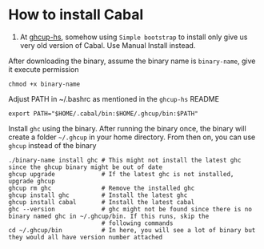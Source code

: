 # How to install Cabal

1. At [ghcup-hs](https://gitlab.haskell.org/haskell/ghcup-hs), somehow using `Simple bootstrap` to install only give us very old version of Cabal. Use Manual Install instead.

After downloading the binary, assume the binary name is `binary-name`, give it execute permission

```shell
chmod +x binary-name
```
Adjust PATH in ~/.bashrc as mentioned in the `ghcup-hs` README

```shell
export PATH="$HOME/.cabal/bin:$HOME/.ghcup/bin:$PATH"
```

Install `ghc` using the binary. After running the binary once, the binary will create a folder `~/.ghcup` in your home directory. From then on, you can use `ghcup` instead of the binary

```
./binary-name install ghc # This might not install the latest ghc since the ghcup binary might be out of date
ghcup upgrade             # If the latest ghc is not installed, upgrade ghcup
ghcup rm ghc              # Remove the installed ghc
ghcup install ghc         # Install the latest ghc
ghcup install cabal       # Install the latest cabal
ghc --version             # ghc might not be found since there is no binary named ghc in ~/.ghcup/bin. If this runs, skip the
                          # following commands
cd ~/.ghcup/bin           # In here, you will see a lot of binary but they would all have version number attached

```
